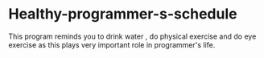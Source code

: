 # Healthy-programmer-s-schedule
This program reminds you to drink water , do physical exercise and do eye exercise as this plays very important role in programmer's life. 
